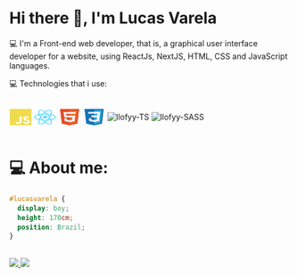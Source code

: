 # Hi there 👋, I'm Lucas Varela

💻 I'm a Front-end web developer, that is, a graphical user interface developer for a website, using ReactJs, NextJS, HTML, CSS and JavaScript languages.

💻  Technologies that i use:

<div style="display: inline_block"><br>
  <img align="center" alt="llofyy-Js" height="30" width="40" src="https://raw.githubusercontent.com/devicons/devicon/master/icons/javascript/javascript-plain.svg">
  <img align="center" alt="llofyy-React" height="30" width="40" src="https://raw.githubusercontent.com/devicons/devicon/master/icons/react/react-original.svg">
  <img align="center" alt="llofyy-HTML" height="30" width="40" src="https://raw.githubusercontent.com/devicons/devicon/master/icons/html5/html5-original.svg">
  <img align="center" alt="llofyy-CSS" height="30" width="40" src="https://raw.githubusercontent.com/devicons/devicon/master/icons/css3/css3-original.svg">
  <img align="center" alt="llofyy-TS" height="30" width="40" src="https://cdn.jsdelivr.net/gh/devicons/devicon/icons/typescript/typescript-original.svg" />
  <img align="center" alt="llofyy-SASS" height="30" width="40" src="https://cdn.jsdelivr.net/gh/devicons/devicon/icons/sass/sass-original.svg" />
</div><br>

# 💻  About me:

```css
#lucasvarela { 
  display: boy;
  height: 170cm;
  position: Brazil;
}
```
<br>

<div>
  <a href="https://github.com/varelalucas">
  <img height="180em" src="https://github-readme-stats.vercel.app/api?username=varelalucas&show_icons=true&theme=dracula&include_all_commits=true&count_private=true"/>
  <img height="180em" src="https://github-readme-stats.vercel.app/api/top-langs/?username=varelalucas&layout=compact&langs_count=7&theme=dracula"/>
</div>
